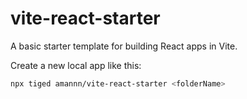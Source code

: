 # vite-react-starter

A basic starter template for building React apps in Vite.

Create a new local app like this:

```sh
npx tiged amannn/vite-react-starter <folderName>
```
